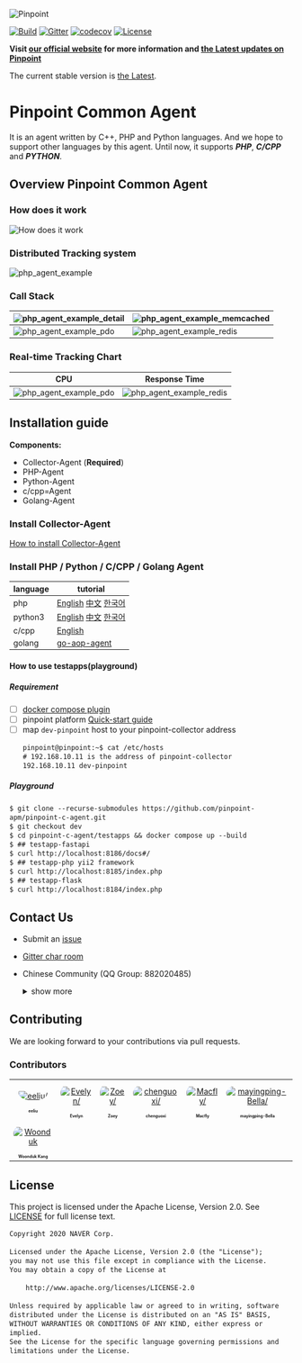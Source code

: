 ![Pinpoint](images/logo.png)

[![Build](https://github.com/pinpoint-apm/pinpoint-c-agent/workflows/Build/badge.svg?branch=master)](https://github.com/pinpoint-apm/pinpoint-c-agent/actions) [![Gitter](https://badges.gitter.im/naver/pinpoint-c-agent.svg)](https://gitter.im/naver/pinpoint-c-agent?utm_source=badge&utm_medium=badge&utm_campaign=pr-badge) [![codecov](https://codecov.io/gh/pinpoint-apm/pinpoint-c-agent/branch/master/graph/badge.svg?token=KswbmFvWp3)](https://codecov.io/gh/pinpoint-apm/pinpoint-c-agent) [![License](https://img.shields.io/github/license/pinpoint-apm/pinpoint-c-agent)](LICENSE)



**Visit [our official website](http://pinpoint-apm.github.io/pinpoint/) for more information and [the Latest updates on Pinpoint](https://pinpoint-apm.github.io/pinpoint/news.html)**  


The current stable version is [the Latest](https://github.com/pinpoint-apm/pinpoint-c-agent/releases).

# Pinpoint Common Agent

It is an agent written by C++, PHP and Python languages. And we hope to support other languages by this agent. Until now, it supports **_PHP_**, **_C/CPP_** and **_PYTHON_**.

## Overview Pinpoint Common Agent

### How does it work

![How does it work](images/pinpoint_v0.5.x.png)

### Distributed Tracking system

![php_agent_example](images/php_agent_example.png)

### Call Stack

![php_agent_example_detail](images/php_agent_example_detail.png) | ![php_agent_example_memcached](images/callstack-memcached.png)
--- | ---
![php_agent_example_pdo](images/callstack-pdo.png) | ![php_agent_example_redis](images/callstack-redis.png)

### Real-time Tracking Chart

 CPU | Response Time
 --- | ---
 ![php_agent_example_pdo](images/cpu.png) | ![php_agent_example_redis](images/responsetime.png)


## Installation guide

**Components:**
* Collector-Agent (**Required**)
* PHP-Agent
* Python-Agent
* c/cpp=Agent
* Golang-Agent

### Install Collector-Agent

[How to install Collector-Agent](DOC/collector-agent/readme.md)

### Install PHP / Python / C/CPP / Golang Agent

language| tutorial
---|---
php|[English](DOC/PHP/Readme.md) [中文](DOC/PHP/Readme-CN.md) [한국어](DOC/PHP/Readme-KR.md)
python3|[English](DOC/PY/Readme.md) [中文](DOC/PY/Readme-CN.md) [한국어](DOC/PY/Readme-KR.md)
c/cpp|[English](DOC/C-CPP/Readme.md)
golang|[go-aop-agent](https://github.com/pinpoint-apm/go-aop-agent) 

####  How to use testapps(playground)

##### Requirement

- [ ] [docker compose plugin](https://docs.docker.com/compose/install/linux/)
- [ ] pinpoint platform [Quick-start guide](https://pinpoint-apm.gitbook.io/pinpoint/getting-started/quickstart)
- [ ] map `dev-pinpoint` host to your pinpoint-collector address
    ```
    pinpoint@pinpoint:~$ cat /etc/hosts
    # 192.168.10.11 is the address of pinpoint-collector
    192.168.10.11 dev-pinpoint 
    ```
##### Playground

```
$ git clone --recurse-submodules https://github.com/pinpoint-apm/pinpoint-c-agent.git 
$ git checkout dev
$ cd pinpoint-c-agent/testapps && docker compose up --build
$ ## testapp-fastapi
$ curl http://localhost:8186/docs#/
$ ## testapp-php yii2 framework
$ curl http://localhost:8185/index.php
$ ## testapp-flask
$ curl http://localhost:8184/index.php
```




## Contact Us

* Submit an [issue](https://github.com/pinpoint-apm/pinpoint-c-agent/issues)
* [Gitter char room](https://gitter.im/naver/pinpoint-c-agent)
* Chinese Community (QQ Group: 882020485)
    <details>
    <summary> show more 
    </summary>

    QQ Group1: 897594820 | QQ Group2: 812507584 | QQ Group3: 882020485| DING Group : 21981598
    :----------------: |:----------------: | :-----------: | :-----------: 
    ![QQ Group1](images/NAVERPinpoint.png) | ![QQ Group2](images/NAVERPinpoint2.png)| ![QQ Group3](images/NAVERPinpoint3.png)| ![DING Group](images/NaverPinpoint交流群-DING.jpg)

</details>

## Contributing
We are looking forward to your contributions via pull requests.

### Contributors

<table>
<tr>
    <td align="center" style="word-wrap: break-word; width: 75.0; height: 75.0">
        <a href=https://github.com/eeliu>
            <img src=https://avatars.githubusercontent.com/u/27064129?v=4 width="50;"  style="border-radius:50%;align-items:center;justify-content:center;overflow:hidden;padding-top:10px" alt=eeliu/>
            <br />
            <sub style="font-size:7px"><b>eeliu</b></sub>
        </a>
    </td>
    <td align="center" style="word-wrap: break-word; width: 75.0; height: 75.0">
        <a href=https://github.com/EyelynSu>
            <img src=https://avatars.githubusercontent.com/u/41946743?v=4 width="50;"  style="border-radius:50%;align-items:center;justify-content:center;overflow:hidden;padding-top:10px" alt=Evelyn/>
            <br />
            <sub style="font-size:7px"><b>Evelyn</b></sub>
        </a>
    </td>
    <td align="center" style="word-wrap: break-word; width: 75.0; height: 75.0">
        <a href=https://github.com/Zoey-dot>
            <img src=https://avatars.githubusercontent.com/u/59548335?v=4 width="50;"  style="border-radius:50%;align-items:center;justify-content:center;overflow:hidden;padding-top:10px" alt=Zoey/>
            <br />
            <sub style="font-size:7px"><b>Zoey</b></sub>
        </a>
    </td>
    <td align="center" style="word-wrap: break-word; width: 75.0; height: 75.0">
        <a href=https://github.com/ChenGXQQ>
            <img src=https://avatars.githubusercontent.com/u/20234781?v=4 width="50;"  style="border-radius:50%;align-items:center;justify-content:center;overflow:hidden;padding-top:10px" alt=chenguoxi/>
            <br />
            <sub style="font-size:7px"><b>chenguoxi</b></sub>
        </a>
    </td>
    <td align="center" style="word-wrap: break-word; width: 75.0; height: 75.0">
        <a href=https://github.com/marty-macfly>
            <img src=https://avatars.githubusercontent.com/u/12715929?v=4 width="50;"  style="border-radius:50%;align-items:center;justify-content:center;overflow:hidden;padding-top:10px" alt=Macfly/>
            <br />
            <sub style="font-size:7px"><b>Macfly</b></sub>
        </a>
    </td>
    <td align="center" style="word-wrap: break-word; width: 75.0; height: 75.0">
        <a href=https://github.com/mayingping-Bella>
            <img src=https://avatars.githubusercontent.com/u/72844069?v=4 width="50;"  style="border-radius:50%;align-items:center;justify-content:center;overflow:hidden;padding-top:10px" alt=mayingping-Bella/>
            <br />
            <sub style="font-size:7px"><b>mayingping-Bella</b></sub>
        </a>
    </td>
</tr>
<tr>
    <td align="center" style="word-wrap: break-word; width: 75.0; height: 75.0">
        <a href=https://github.com/emeroad>
            <img src=https://avatars.githubusercontent.com/u/7564547?v=4 width="50;"  style="border-radius:50%;align-items:center;justify-content:center;overflow:hidden;padding-top:10px" alt=Woonduk Kang/>
            <br />
            <sub style="font-size:7px"><b>Woonduk Kang</b></sub>
        </a>
    </td>
</tr>
</table>



## License
This project is licensed under the Apache License, Version 2.0.
See [LICENSE](LICENSE) for full license text.

```
Copyright 2020 NAVER Corp.

Licensed under the Apache License, Version 2.0 (the "License");
you may not use this file except in compliance with the License.
You may obtain a copy of the License at

    http://www.apache.org/licenses/LICENSE-2.0

Unless required by applicable law or agreed to in writing, software
distributed under the License is distributed on an "AS IS" BASIS,
WITHOUT WARRANTIES OR CONDITIONS OF ANY KIND, either express or implied.
See the License for the specific language governing permissions and
limitations under the License.
```
